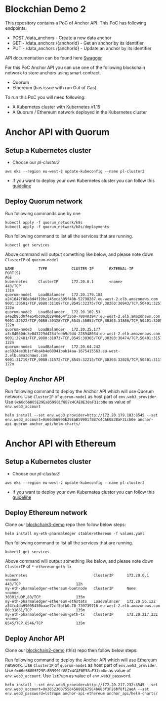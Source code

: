 # Blockchian Demo 2

This repository contains a PoC of Anchor API.
This PoC has following endpoints:

* POST /data_anchors - Create a new data anchor 
* GET - /data_anchors /{anchorId} - Get an anchor by its identifier 
* PUT - /data_anchors /{anchorId} - Update an anchor by its identifier

API documentation can be found here [Swagger](anchor_api/swagger.yaml)

For this PoC Anchor API you can use one of the following blockchain network to store anchors using smart contract.

* Quorum
* Ethereum (has issue with run Out of Gas)

To run this PoC you will need following:

* A Kubernetes cluster with Kubernetes v1.15
* A Quorum / Ethereum network deployed in the Kubernetes cluster

# Anchor API with Quorum
## Setup a Kubernetes cluster
* Choose our *pl-cluster2*
```
aws eks --region eu-west-2 update-kubeconfig --name pl-cluster2
```
* If you want to deploy your own Kubernetes cluster you can follow this [guideline](k8s_cluster/eks)

## Deploy Quorum network

Run following commands one by one
```
kubectl apply -f quorum_network/k8s
kubectl apply -f quorum_network/k8s/deployments
```
Run following command to list all the services that are running.
```
kubectl get services
```

Above command will output something like below, and please note down `ClusterIP` of `quorum-node1`
```
NAME           TYPE           CLUSTER-IP       EXTERNAL-IP                                                               PORT(S)                                                                        AGE
kubernetes     ClusterIP      172.20.0.1       <none>                                                                    443/TCP                                                                        131m
quorum-node1   LoadBalancer   172.20.179.183   a241642f88a8d4f19bc145eca395f40b-52798287.eu-west-2.elb.amazonaws.com     9001:30501/TCP,9080:31109/TCP,8545:32375/TCP,30303:30943/TCP,50401:32577/TCP   122m
quorum-node2   LoadBalancer   172.20.102.53    a4e2b95d0f4e54bc092b2940e64f3260-780403947.eu-west-2.elb.amazonaws.com    9001:32522/TCP,9080:30328/TCP,8545:30053/TCP,30303:31806/TCP,50401:32059/TCP   122m
quorum-node3   LoadBalancer   172.20.35.177    a3c84060dc3e043229d4764fedb9c9d4-228948034.eu-west-2.elb.amazonaws.com    9001:32401/TCP,9080:31073/TCP,8545:30365/TCP,30303:30474/TCP,50401:31578/TCP   122m
quorum-node4   LoadBalancer   172.20.64.242    ac6924ee3b1cf4ba4b4e08941bab14aa-1675415563.eu-west-2.elb.amazonaws.com   9001:31719/TCP,9080:31572/TCP,8545:32215/TCP,30303:32028/TCP,50401:31111/TCP   122m
```

## Deploy Anchor API

Run following command to deploy the Anchor API which will use Quorum network. 
Use `ClusterIP` of `quorum-node1` as host part of `env.web3_provider`.
Use `0x66d66805E29EaB59901f8B7c4CAE0E38aF31cb0e` as value of `env.web3_account`
```
helm install --set env.web3_provider=http://172.20.179.183:8545 --set env.web3_account=0x66d66805E29EaB59901f8B7c4CAE0E38aF31cb0e anchor-api-quorum anchor_api/helm-charts/
```

# Anchor API with Ethereum
## Setup a Kubernetes cluster
* Choose our *pl-cluster3*
```
aws eks --region eu-west-2 update-kubeconfig --name pl-cluster3
```
* If you want to deploy your own Kubernetes cluster you can follow this [guideline](k8s_cluster/eks)

## Deploy Ethereum network
Clone our [blockchain3-demo](https://github.com/PharmaLedger-IMI/blockchain3-demo) repo then follow below steps:
```
helm install my-eth-pharmaledger stable/ethereum -f values.yaml
```
Run following command to list all the services that are running.
```
kubectl get services
```

Above command will output something like below, and please note down `ClusterIP` of `*-ethereum-geth-tx`
```
kubernetes                              ClusterIP      172.20.0.1       <none>                                                                    443/TCP                         12h
my-eth-pharmaledger-ethereum-bootnode   ClusterIP      None             <none>                                                                    30301/UDP,80/TCP                135m
my-eth-pharmaledger-ethereum-ethstats   LoadBalancer   172.20.56.122    a54fc4da99005430baae72cf5bfb0c70-739739716.eu-west-2.elb.amazonaws.com    80:31661/TCP                    135m
my-eth-pharmaledger-ethereum-geth-tx    ClusterIP      172.20.217.232   <none>                                                                    8545/TCP,8546/TCP               135m
```

## Deploy Anchor API
Clone our [blockchain2-demo](https://github.com/PharmaLedger-IMI/blockchain2-demo) (this) repo then follow below steps:

Run following command to deploy the Anchor API which will use Ethereum network. 
Use `ClusterIP` of `quorum-node1` as host part of `env.web3_provider`.
Use `0x66d66805E29EaB59901f8B7c4CAE0E38aF31cb0e` as value of `env.web3_account`.
Use `lst7upm` as value of `env.web3_password`.
```
helm install --set env.web3_provider=http://172.20.217.232:8545 --set env.web3_account=0x3852360755845889E675C4b683f3F26bf8f12aeA --set env.web3_password=lst7upm anchor-api-ethereum anchor_api/helm-charts/
```